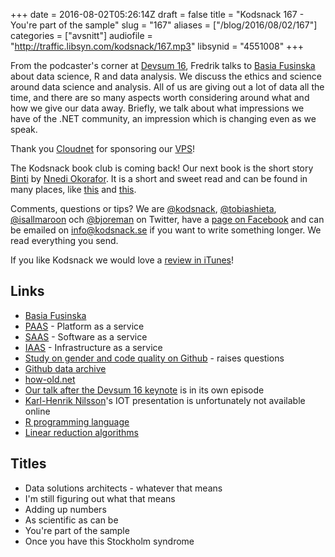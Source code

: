 +++
date = 2016-08-02T05:26:14Z
draft = false
title = "Kodsnack 167 - You're part of the sample"
slug = "167"
aliases = ["/blog/2016/08/02/167"]
categories = ["avsnitt"]
audiofile = "http://traffic.libsyn.com/kodsnack/167.mp3"
libsynid = "4551008"
+++

From the podcaster's corner at [Devsum 16](http://www.devsum.se/), Fredrik talks to [Basia Fusinska](http://barbarafusinska.com/) about data science, R and data analysis. We discuss the ethics and science around data science and analysis. All of us are giving out a lot of data all the time, and there are so many aspects worth considering around what and how we give our data away. Briefly, we talk about what impressions we have of the .NET community, an impression which is changing even as we speak.

Thank you [Cloudnet](http://www.cloudnet.se) for sponsoring our [VPS](http://en.wikipedia.org/wiki/Virtual_private_server)!

The Kodsnack book club is coming back! Our next book is the short story [Binti](http://www.tor.com/2015/08/17/excerpts-binti-nnedi-okorafor/) by [Nnedi Okorafor](https://en.wikipedia.org/wiki/Nnedi_Okorafor). It is a short and sweet read and can be found in many places, like [this](http://www.sfbok.se/produkt/binti-148570) and [this](https://www.amazon.com/gp/product/B010GJG4PE/ref=kics_hp_typ_dp).

Comments, questions or tips? We are [@kodsnack](https://www.twitter.com/kodsnack), [@tobiashieta](https://www.twitter.com/tobiashieta), [@isallmaroon](https://www.twitter.com/isallmaroon) och [@bjoreman](https://www.twitter.com/bjoreman) on Twitter, have a [page on Facebook](https://www.facebook.com/kodsnack) and can be emailed on [info@kodsnack.se](mailto:info@kodsnack.se) if you want to write something longer. We read everything you send.

If you like Kodsnack we would love a [review in iTunes](http://itunes.apple.com/se/podcast/kodsnack/id561631498?l=en)!

## Links ##
* [Basia Fusinska](http://barbarafusinska.com/)
* [PAAS](https://en.wikipedia.org/wiki/Platform_as_a_service) - Platform as a service
* [SAAS](https://en.wikipedia.org/wiki/Software_as_a_service) - Software as a service
* [IAAS](https://en.wikipedia.org/wiki/Cloud_computing#Infrastructure_as_a_service_.28IaaS.29) - Infrastructure as a service
* [Study on gender and code quality on Github](http://www.bbc.com/news/technology-35559439) - raises questions
* [Github data archive](https://www.githubarchive.org/)
* [how-old.net](https://how-old.net/)
* [Our  talk after the Devsum 16 keynote](http://kodsnack.se/159/) is in its own episode
* [Karl-Henrik Nilsson](http://karl-henrik.se/)'s IOT presentation is unfortunately not available online
* [R programming language](https://en.wikipedia.org/wiki/R_%28programming_language%29)
* [Linear reduction algorithms](https://en.wikipedia.org/wiki/L-reduction)

## Titles ##
* Data solutions architects - whatever that means
* I'm still figuring out what that means
* Adding up numbers
* As scientific as can be
* You're part of the sample
* Once you have this Stockholm syndrome